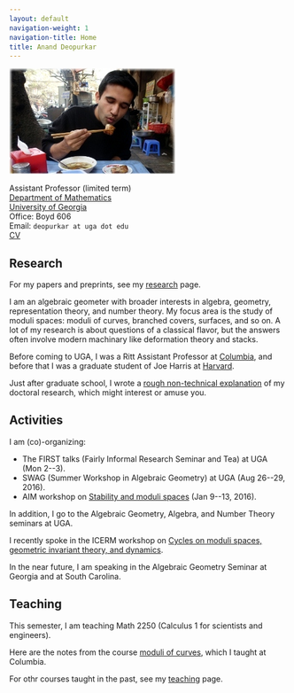 ```yaml
---
layout: default
navigation-weight: 1
navigation-title: Home
title: Anand Deopurkar
---
```


![Photo of Anand Deopurkar](anandrd_eating.jpg 'Hanoi (2014)')

Assistant Professor (limited term)  
[Department of Mathematics](http://www.math.uga.edu/)  
[University of Georgia](http://www.uga.edu/)  
Office: Boyd 606  
Email: `deopurkar at uga dot edu`  
[CV](cv-deopurkar.pdf)  

## Research

For my papers and preprints, see my [research](/research/) page.  

I am an algebraic geometer with broader interests in algebra, geometry, representation theory, and number theory. My focus area is the study of moduli spaces: moduli of curves, branched covers, surfaces, and so on. A lot of my research is about questions of a classical flavor, but the answers often involve modern machinary like deformation theory and stacks.  

Before coming to UGA, I was a Ritt Assistant Professor at [Columbia](http://math.columbia.edu/), and before that I was a graduate student of Joe Harris at [Harvard](http://math.harvard.edu/).  

Just after graduate school, I wrote a [rough non-technical explanation](/interests.html) of my doctoral research, which might interest or amuse you.

## Activities

I am (co)-organizing:

* The FIRST talks (Fairly Informal Research Seminar and Tea) at UGA (Mon 2--3).
* SWAG (Summer Workshop in Algebraic Geometry) at UGA (Aug 26--29, 2016).
* AIM workshop on [Stability and moduli spaces](http://aimath.org/workshops/upcoming/stabmoduli/) (Jan 9--13, 2016).  

In addition, I go to the Algebraic Geometry, Algebra, and Number Theory seminars at UGA.  

I recently spoke in the ICERM workshop on [Cycles on moduli spaces, geometric invariant theory, and dynamics](https://icerm.brown.edu/topical_workshops/tw16-4-ms/).  

In the near future, I am speaking in the Algebraic Geometry Seminar at Georgia and at South Carolina.


## Teaching

This semester, I am teaching Math 2250 (Calculus 1 for scientists and engineers).  

Here are the notes from the course [moduli of curves](/moduli/), which I taught at Columbia.  

For othr courses taught in the past, see my [teaching](/teaching/) page.

